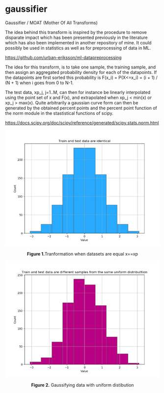 # gaussifier
Gaussifier / MOAT (Mother Of All Transforms)

The idea behind this transform is inspired by the procedure to remove disparate impact which has been presented previously in the literature which has also been implemented in another repository of mine. It could possibly be used in statistics as well as for preprocessing of data in ML.

https://github.com/urban-eriksson/ml-datapreprocessing

The idea for this transform, is to take one sample, the training sample, and then assign an aggregated probability density for each of the datapoints. If the datapoints are first sorted this probability is F(x_i) = P(X<=x_i) = (i + 1) / (N + 1) when i goes from 0 to N-1.   

The test data, xp_j, j=1..M, can then for instance be linearly interpolated using the point set of x and F(x), and extrapolated when xp_j < min(x) or xp_j > max(x). Quite arbitrarily a gaussian curve form can then be generated by the obtained percent points and the percent point function of the norm module in the stastistical functions of scipy.

https://docs.scipy.org/doc/scipy/reference/generated/scipy.stats.norm.html

<p align="center"> 
<img src="https://github.com/urban-eriksson/gaussifier/blob/master/images/gaussifier2.png">
</p>
<p align="center"><b>Figure 1.</b>Tranformation when datasets are equal x==xp</p>

<p align="center"> 
<img src="https://github.com/urban-eriksson/gaussifier/blob/master/images/gaussifier3.png">
</p>
<p align="center"><b>Figure 2.</b> Gaussifying data with uniform distibution</p>

